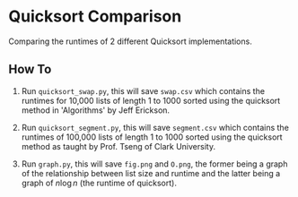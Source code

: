 # Quicksort Comparison

Comparing the runtimes of 2 different Quicksort implementations.

## How To

1. Run `quicksort_swap.py`, this will save `swap.csv` which contains the runtimes for 10,000 lists of length 1 to 1000 sorted using the quicksort method in 'Algorithms' by Jeff Erickson.

2. Run `quicksort_segment.py`, this will save `segment.csv` which contains the runtimes of 100,000 lists of length 1 to 1000 sorted using the quicksort method as taught by Prof. Tseng of Clark University.

3. Run `graph.py`, this will save `fig.png` and `O.png`, the former being a graph of the relationship between list size and runtime and the latter being a graph of $n \log n$ (the runtime of quicksort).
